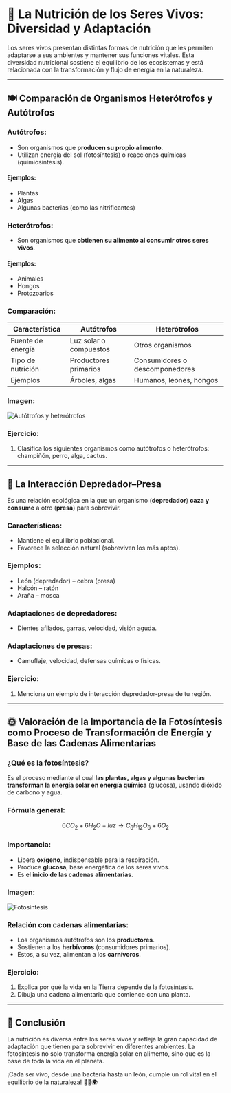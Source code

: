 # 🌱 La Nutrición de los Seres Vivos: Diversidad y Adaptación

Los seres vivos presentan distintas formas de nutrición que les permiten adaptarse a sus ambientes y mantener sus funciones vitales. Esta diversidad nutricional sostiene el equilibrio de los ecosistemas y está relacionada con la transformación y flujo de energía en la naturaleza.

---
## <span id="heterotrofos">🍽️ Comparación de Organismos Heterótrofos y Autótrofos</span>

### Autótrofos:
- Son organismos que **producen su propio alimento**.
- Utilizan energía del sol (fotosíntesis) o reacciones químicas (quimiosíntesis).

#### Ejemplos:
- Plantas
- Algas
- Algunas bacterias (como las nitrificantes)

### Heterótrofos:
- Son organismos que **obtienen su alimento al consumir otros seres vivos**.

#### Ejemplos:
- Animales
- Hongos
- Protozoarios

### Comparación:
| Característica       | Autótrofos                  | Heterótrofos               |
|----------------------|-----------------------------|----------------------------|
| Fuente de energía    | Luz solar o compuestos      | Otros organismos           |
| Tipo de nutrición    | Productores primarios       | Consumidores o descomponedores |
| Ejemplos             | Árboles, algas              | Humanos, leones, hongos    |

### Imagen:
![Autótrofos y heterótrofos](./imagenes/biologia/09-heterotrofos.png)

### Ejercicio:
1. Clasifica los siguientes organismos como autótrofos o heterótrofos: champiñón, perro, alga, cactus.

---
## <span id="depredador_presa">🐾 La Interacción Depredador–Presa</span>

Es una relación ecológica en la que un organismo (**depredador**) **caza y consume** a otro (**presa**) para sobrevivir.

### Características:
- Mantiene el equilibrio poblacional.
- Favorece la selección natural (sobreviven los más aptos).

### Ejemplos:
- León (depredador) – cebra (presa)
- Halcón – ratón
- Araña – mosca

### Adaptaciones de depredadores:
- Dientes afilados, garras, velocidad, visión aguda.

### Adaptaciones de presas:
- Camuflaje, velocidad, defensas químicas o físicas.

### Ejercicio:
1. Menciona un ejemplo de interacción depredador-presa de tu región.

---
## <span id="fotosintesis">🌞 Valoración de la Importancia de la Fotosíntesis como Proceso de Transformación de Energía y Base de las Cadenas Alimentarias</span>

### ¿Qué es la fotosíntesis?
Es el proceso mediante el cual **las plantas, algas y algunas bacterias transforman la energía solar en energía química** (glucosa), usando dióxido de carbono y agua.

### Fórmula general:
$$ 6CO_2 + 6H_2O + luz → C_6H_{12}O_6 + 6O_2 $$

### Importancia:
- Libera **oxígeno**, indispensable para la respiración.
- Produce **glucosa**, base energética de los seres vivos.
- Es el **inicio de las cadenas alimentarias**.

### Imagen:
![Fotosíntesis](./imagenes/biologia/10-fotosintesis.png)

### Relación con cadenas alimentarias:
- Los organismos autótrofos son los **productores**.
- Sostienen a los **herbívoros** (consumidores primarios).
- Estos, a su vez, alimentan a los **carnívoros**.

### Ejercicio:
1. Explica por qué la vida en la Tierra depende de la fotosíntesis.
2. Dibuja una cadena alimentaria que comience con una planta.

---
## 🧠 Conclusión

La nutrición es diversa entre los seres vivos y refleja la gran capacidad de adaptación que tienen para sobrevivir en diferentes ambientes. La fotosíntesis no solo transforma energía solar en alimento, sino que es la base de toda la vida en el planeta.

¡Cada ser vivo, desde una bacteria hasta un león, cumple un rol vital en el equilibrio de la naturaleza! 🌾🦁🌍
